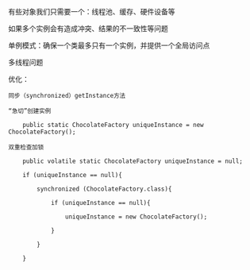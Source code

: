 有些对象我们只需要一个：线程池、缓存、硬件设备等

如果多个实例会有造成冲突、结果的不一致性等问题

单例模式：确保一个类最多只有一个实例，并提供一个全局访问点

多线程问题

优化：

    同步（synchronized）getInstance方法
    
    “急切”创建实例
    
        public static ChocolateFactory uniqueInstance = new ChocolateFactory();
        
    双重检查加锁
    
        public volatile static ChocolateFactory uniqueInstance = null;
        
        if (uniqueInstance == null){
        
            synchronized (ChocolateFactory.class){
            
                if (uniqueInstance == null){
                
                    uniqueInstance = new ChocolateFactory();
                    
                }
                
            }
            
        }
        

